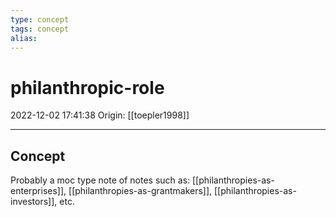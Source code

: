```yaml
---
type: concept
tags: concept
alias:
---
```


# philanthropic-role

2022-12-02 17:41:38
Origin: [[toepler1998]]

---

## Concept

Probably a moc type note of notes such as: 
[[philanthropies-as-enterprises]], [[philanthropies-as-grantmakers]], [[philanthropies-as-investors]], etc.